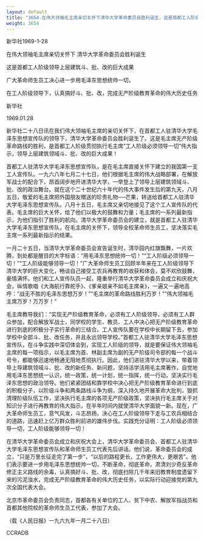 ```yaml
---
layout: default
title: "3654.在伟大领袖毛主席亲切关怀下清华大学革命委员会胜利诞生，这是首都工人阶级领导上层建筑斗、批、改的巨大成果，广大革命师生员工决心进一步用毛泽东思想统帅一切，在工人阶级领导下，认真搞好斗、批、改，完成无产阶级教育革命的伟大历史任务"
weight: 3654
---
```


新华社1969-1-28

在伟大领袖毛主席亲切关怀下  清华大学革命委员会胜利诞生

这是首都工人阶级领导上层建筑斗、批、改的巨大成果

广大革命师生员工决心进一步用毛泽东思想统帅一切，

在工人阶级领导下，认真搞好斗、批、改，完成无产阶级教育革命的伟大历史任务

新华社

1969.01.28

新华社二十八日讯在我们伟大领袖毛主席的亲切关怀下，在首都工人驻清华大学毛泽东思想宣传队的领导下，清华大学革命委员会胜利诞生了。这是毛主席无产阶级革命路线的胜利，是首都工人阶级贯彻执行毛主席“工人阶级必须领导一切”伟大指示，领导上层建筑领域斗、批、改的巨大成果！

首都工人驻清华大学毛泽东思想宣传队，是在毛主席直接关怀下建立的我国第一支工人宣传队。一九六八年七月二十七日，他们根据毛主席的伟大战略部署，在解放军战士的配合下，昂首阔步地开进清华大学，一举登上了领导上层建筑领域斗、批、改的政治舞台。就在这个二十世纪六十年代的伟大事件发生后的第九天，八月五日，敬爱的毛主席把外国朋友赠送的珍贵礼物──芒果，转送给首都工人驻清华大学毛泽东思想宣传队。八月十五日，毛主席又亲切地接见了这个工人宣传队的代表。毛主席的巨大关怀，给了他们以极大的鼓舞和力量；毛主席的一系列最新指示，为他们指引了胜利的航向。清华大学革命委员会的建立，就是首都工人驻清华大学毛泽东思想宣传队，在毛主席的关怀下，领导全校革命师生员工，坚决落实毛主席一系列最新指示的结果。

一月二十五日，当清华大学革命委员会宣告诞生时，清华园内红旗飘舞，一片欢腾，到处都是醒目的大字标语：“用毛泽东思想统帅一切！”“工人阶级必须领导一切！”“工人阶级能够领导一切！”广大革命师生员工回顾半年来在工人阶级领导下清华大学的巨大变化，畅谈自己接受工农兵再教育的收获和体会，莫不欢欣鼓舞，豪情满怀。他们和工人宣传队员一起，隆重举行清华大学革命委员会成立和庆祝大会，纵情歌唱《大海航行靠舵手》、《爹亲娘亲不如毛主席亲》，一遍又一遍地高呼：“战无不胜的毛泽东思想万岁！”“毛主席的革命路线胜利万岁！”“伟大领袖毛主席万岁！万万岁！”

毛主席教导我们：“实现无产阶级教育革命，必须有工人阶级领导，必须有工人群众参加，配合解放军战士，同学校的学生、教员、工人中决心把无产阶级教育革命进行到底的积极分子实行革命的三结合。工人宣传队要在学校中长期留下去，参加学校中全部斗、批、改任务，并且永远领导学校。”首都工人驻清华大学毛泽东思想宣传队，在斗争实践中深切体会到，实现工人阶级的领导，就是要保证伟大领袖毛主席的每一项指示，以毛主席为首、林副主席为副的无产阶级司令部的每一个战斗号令，都能够迅速地畅通无阻地贯彻执行。因此，他们进驻清华大学以来，带着领导上导建筑领域斗、批、改的新任务、新问题，坚持活学活用毛主席著作，自觉地用毛泽东思想统一认识，统一政策，统一计划，统一指挥，统一行动，坚决实行毛泽东思想的政治领导。他们紧紧团结和靠学校中决心把无产阶级教育革命进行到底的积极分子，以阶级斗争和两条路线斗争为纲，深入持久地开展革命大批判，狠抓清理阶级队伍工作，坚决执行毛主席的各项无产阶级政策，坚决执行毛主席关于对知识分子进行再教育的伟大指示，在半年时间内就使清华大学面貌一新。现在，广大革命师生员工，意气风发，斗志昂扬，决心在工人阶级领导下走与工农兵相结合的道路，迅速赶上亿万群众胜利前进的雄伟步伐。实践充分证明：工人阶级必须领导一切，工人阶级能够领导一切！

在清华大学革命委员会成立和庆祝大会上，清华大学革命委员会、首都工人驻清华大学毛泽东思想宣传队和革命师生员工代表先后讲话。他们说，革命委员会的成立，“只是万里长征走完了第一步”，“以后的路程更长，工作更伟大，更艰苦”。他们表示要进一步用毛泽东思想统帅一切，不断革命，彻底革命，肃清刘少奇反革命修正主义路线的余毒，认真搞好斗、批、改，彻底扫除几千年来旧教育制度遗留下来的污泥浊水，完成无产阶级教育革命的伟大历史任务，以实际行动迎接党的第九次全国代表大会。

北京市革命委员会负责同志，首都各有关单位的工人、贫下中农、解放军指战员和首都其他院校的革命师生员工代表，参加了大会。

（载《人民日报》一九六九年一月二十八日）

CCRADB

